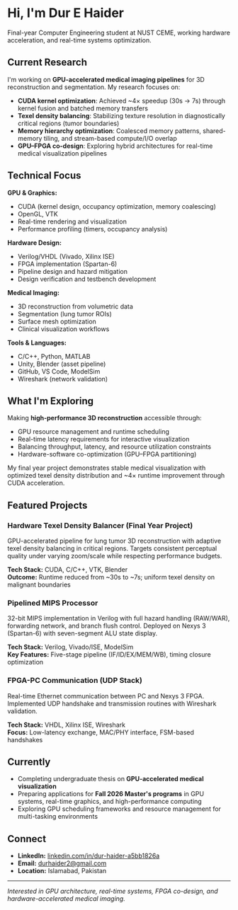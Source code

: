 # Hi, I'm Dur E Haider 

Final-year Computer Engineering student at NUST CEME, working hardware acceleration, and real-time systems optimization.

##  Current Research

I'm working on **GPU-accelerated medical imaging pipelines** for 3D reconstruction and segmentation. My research focuses on:

- **CUDA kernel optimization**: Achieved ~4× speedup (30s → 7s) through kernel fusion and batched memory transfers
- **Texel density balancing**: Stabilizing texture resolution in diagnostically critical regions (tumor boundaries)
- **Memory hierarchy optimization**: Coalesced memory patterns, shared-memory tiling, and stream-based compute/I/O overlap
- **GPU–FPGA co-design**: Exploring hybrid architectures for real-time medical visualization pipelines

##  Technical Focus

**GPU & Graphics:**
- CUDA (kernel design, occupancy optimization, memory coalescing)
- OpenGL, VTK
- Real-time rendering and visualization
- Performance profiling (timers, occupancy analysis)

**Hardware Design:**
- Verilog/VHDL (Vivado, Xilinx ISE)
- FPGA implementation (Spartan-6)
- Pipeline design and hazard mitigation
- Design verification and testbench development

**Medical Imaging:**
- 3D reconstruction from volumetric data
- Segmentation (lung tumor ROIs)
- Surface mesh optimization
- Clinical visualization workflows

**Tools & Languages:**
- C/C++, Python, MATLAB
- Unity, Blender (asset pipeline)
- GitHub, VS Code, ModelSim
- Wireshark (network validation)

##  What I'm Exploring

Making **high-performance 3D reconstruction** accessible through:
- GPU resource management and runtime scheduling
- Real-time latency requirements for interactive visualization
- Balancing throughput, latency, and resource utilization constraints
- Hardware-software co-optimization (GPU–FPGA partitioning)

My final year project demonstrates stable medical visualization with optimized texel density distribution and ~4× runtime improvement through CUDA acceleration.

##  Featured Projects

### Hardware Texel Density Balancer (Final Year Project)
GPU-accelerated pipeline for lung tumor 3D reconstruction with adaptive texel density balancing in critical regions. Targets consistent perceptual quality under varying zoom/scale while respecting performance budgets.

**Tech Stack:** CUDA, C/C++, VTK, Blender  
**Outcome:** Runtime reduced from ~30s to ~7s; uniform texel density on malignant boundaries

### Pipelined MIPS Processor
32-bit MIPS implementation in Verilog with full hazard handling (RAW/WAR), forwarding network, and branch flush control. Deployed on Nexys 3 (Spartan-6) with seven-segment ALU state display.

**Tech Stack:** Verilog, Vivado/ISE, ModelSim  
**Key Features:** Five-stage pipeline (IF/ID/EX/MEM/WB), timing closure optimization

### FPGA-PC Communication (UDP Stack)
Real-time Ethernet communication between PC and Nexys 3 FPGA. Implemented UDP handshake and transmission routines with Wireshark validation.

**Tech Stack:** VHDL, Xilinx ISE, Wireshark  
**Focus:** Low-latency exchange, MAC/PHY interface, FSM-based handshakes

##  Currently

- Completing undergraduate thesis on **GPU-accelerated medical visualization**
- Preparing applications for **Fall 2026 Master's programs** in GPU systems, real-time graphics, and high-performance computing
- Exploring GPU scheduling frameworks and resource management for multi-tasking environments

##  Connect

- **LinkedIn:** [linkedin.com/in/dur-haider-a5bb1826a](https://linkedin.com/in/dur-haider-a5bb1826a)
- **Email:** durhaider2@gmail.com
- **Location:** Islamabad, Pakistan

---

*Interested in GPU architecture, real-time systems, FPGA co-design, and hardware-accelerated medical imaging.*
